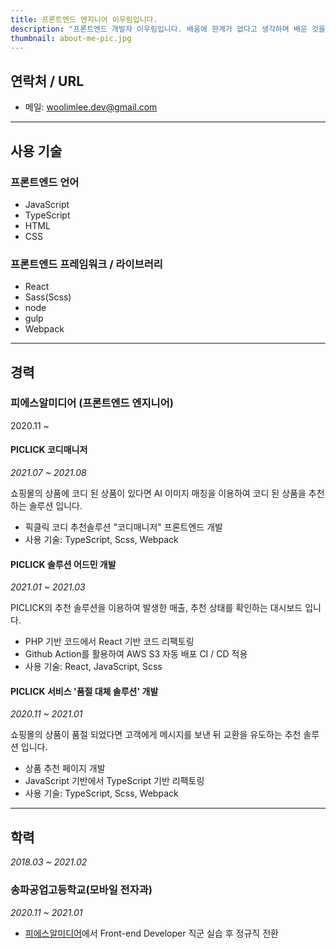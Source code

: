 ```yaml
---
title: 프론트엔드 엔지니어 이우림입니다.
description: "프론트엔드 개발자 이우림입니다. 배움에 한계가 없다고 생각하며 배운 것을 기반으로 나은 서비스를 만들고 개선하기 위해 노력하고 있습니다."
thumbnail: about-me-pic.jpg
---
```


## 연락처 / URL

- 메일: [woolimlee.dev@gmail.com](mailto:woolimlee.dev@gmail.com)

---

## 사용 기술

### 프론트엔드 언어

- JavaScript
- TypeScript
- HTML
- CSS

### 프론트엔드 프레임워크 / 라이브러리

- React
- Sass(Scss)
- node
- gulp
- Webpack

---

## 경력

### 피에스알미디어 (프론트엔드 엔지니어)

2020.11 ~

#### PICLICK 코디매니저

_2021.07 ~ 2021.08_

쇼핑몰의 상품에 코디 된 상품이 있다면 AI 이미지 매칭을 이용하여 코디 된 상품을 추천하는 솔루션 입니다.

- 픽클릭 코디 추천솔루션 "코디매니저" 프론트엔드 개발
- 사용 기술: TypeScript, Scss, Webpack

#### PICLICK 솔루션 어드민 개발

_2021.01 ~ 2021.03_

PICLICK의 추천 솔루션을 이용하여 발생한 매출, 추천 상태를 확인하는 대시보드 입니다.

- PHP 기반 코드에서 React 기반 코드 리팩토링
- Github Action를 활용하여 AWS S3 자동 배포 CI / CD 적용
- 사용 기술: React, JavaScript, Scss

#### PICLICK 서비스 '품절 대체 솔루션' 개발

_2020.11 ~ 2021.01_

쇼핑몰의 상품이 품절 되었다면 고객에게 메시지를 보낸 뒤 교환을 유도하는 추천 솔루션 입니다.

- 상품 추천 페이지 개발
- JavaScript 기반에서 TypeScript 기반 리팩토링
- 사용 기술: TypeScript, Scss, Webpack

---

## 학력

_2018.03 ~ 2021.02_

### 송파공업고등학교(모바일 전자과)

_2020.11 ~ 2021.01_

- [피에스알미디어](https://www.piclick.me/)에서 Front-end Developer 직군 실습 후 정규직 전환
